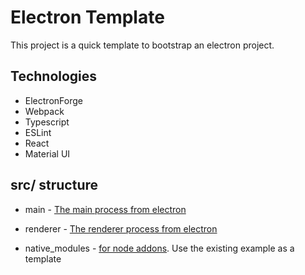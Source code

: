 # Electron Template

This project is a quick template to bootstrap an electron project.

## Technologies
* ElectronForge
* Webpack
* Typescript
* ESLint
* React
* Material UI

## src/ structure
* main - [The main process from electron](https://www.electronjs.org/blog/electron-internals-node-integration#the-main-process-and-renderer-process)
  
* renderer - [The renderer process from electron](https://www.electronjs.org/blog/electron-internals-node-integration#the-main-process-and-renderer-process)
* native_modules - [for node addons](https://nodejs.org/api/addons.html). Use the existing example as a template
